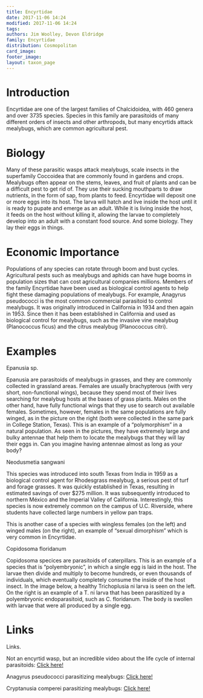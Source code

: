 ```yaml
---
title: Encyrtidae 
date: 2017-11-06 14:24 
modified: 2017-11-06 14:24 
tags: 
authors: Jim Woolley, Devon Eldridge
family: Encyrtidae
distribution: Cosmopolitan
card_image: 
footer_image: 
layout: taxon_page
---
```


# Introduction

Encyrtidae are one of the largest families of Chalcidoidea, with 460 genera and over 3735 species. Species in this family are parasitoids of many different orders of insects and other arthropods, but many encyrtids attack mealybugs, which are common agricultural pest. 

# Biology 

Many of these parasitic wasps attack mealybugs, scale insects in the superfamily Coccoidea that are commonly found in gardens and crops. Mealybugs often appear on the stems, leaves, and fruit of plants and can be a difficult pest to get rid of. They use their sucking mouthparts to draw nutrients, in the form of sap, from plants to feed. Encyrtidae will deposit one or more eggs into its host. The larva will hatch and live inside the host until it is ready to pupate and emerge as an adult. While it is living inside the host, it feeds on the host without killing it, allowing the larvae to completely develop into an adult with a constant food source. 
And some biology.  They lay their eggs in things.

# Economic Importance

Populations of any species can rotate through boom and bust cycles. Agricultural pests such as mealybugs and aphids can have huge booms in population sizes that can cost agricultural companies millions. Members of the family Encyrtidae have been used as biological control agents to help fight these damaging populations of mealybugs. For example, Anagyrus pseudococci is the most common commercial parasitoid to control mealybugs. It was originally introduced in California in 1934 and then again in 1953. Since then it has been established in California and used as biological control for mealybugs, such as the invasive vine mealybug (Planococcus ficus) and the citrus mealybug (Planococcus citri). 

# Examples

Epanusia sp.

Epanusia are parasitoids of mealybugs in grasses, and they are commonly collected in grassland areas.  Females are usually brachypterous (with very short, non-functional wings), because they spend most of their lives searching for mealybug hosts at the bases of grass plants. Males on the other hand, have fully functional wings that they use to search out available females. Sometimes, however, females in the same populations are fully winged, as in the picture on the right (both were collected in the same park in College Station, Texas).  This is an example of a “polymorphism” in a natural population. 
As seen in the pictures, they have extremely large and bulky antennae that help them to locate the mealybugs that they will lay their eggs in. Can you imagine having antennae almost as long as your body? 

Neodusmetia sangwani

This species was introduced into south Texas from India in 1959 as a biological control agent for Rhodesgrass mealybug, a serious pest of turf and forage grasses.  It was quickly established in Texas, resulting in estimated savings of over $275 million.  It was subsequently introduced to northern México and the Imperial Valley of California.  Interestingly, this species is now extremely common on the campus of U.C. Riverside, where students have collected large numbers in yellow pan traps.

This is another case of a species with wingless females (on the left) and winged males (on the right), an example of “sexual dimorphism” which is very common in Encyrtidae.

Copidosoma floridanum

Copidosoma specices are parasitoids of caterpillars.  This is an example of a species that is “polyembryonic”, in which a single egg is laid in the host. The larvae then divide and multiply to become hundreds, or even thousands of individuals, which eventually completely consume the inside of the host insect. In the image below, a healthy Trichoplusia ni larva is seen on the left. On the right is an example of a T. ni larva that has been parasitized by a polyembryonic endoparasitoid, such as C. floridanum. The body is  swollen with larvae that were all produced by a single egg. 



# Links

Links.

Not an encyrtid wasp, but an incredible video about the life cycle of internal parasitoids:
[Click here!](https://www.youtube.com/watch?v=vMG-LWyNcAs)

Anagyrus pseudococci parasitizing mealybugs:
[Click here!](https://www.youtube.com/watch?v=BQaWbDFxzyE)

Cryptanusia comperei parasitizing mealybugs:
[Click here!](https://www.youtube.com/watch?v=G72i_0y-4Ug)


